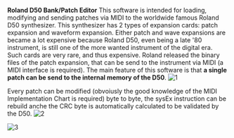 **Roland D50 Bank/Patch Editor**
This software is intended for loading, modifying and sending patches via MIDI to the worldwide famous Roland D50 synthesizer.
This synthesizer has 2 types of expansion cards: patch expansion and waveform expansion. Either patch and wave expansions are became a lot expensive because Roland D50, even being a late '80 instrument, is still one of the more wanted instrument of the digital era.
Such cards are very rare, and thus expensive. Roland released the binary files of the patch expansion, that can be send to the instrument via MIDI (a MIDI interface is required).
The main feature of this software is that **a single patch can be send to the internal memory of the D50**.
![1](https://user-images.githubusercontent.com/9513576/121788845-2be58e80-cbd1-11eb-8dd1-1ed4f2ab2198.JPG)

Every patch can be modified (obvoiusly the good knowledge of the MIDI Implementation Chart is required) byte to byte, the sysEx instruction can be rebuild anche the CRC byte is automatically calculated to be validated by the D50.
![2](https://user-images.githubusercontent.com/9513576/121788848-3011ac00-cbd1-11eb-8b0d-0a731bea79eb.JPG)

![3](https://user-images.githubusercontent.com/9513576/121788849-330c9c80-cbd1-11eb-81f7-9e7f4eeda36b.JPG)
